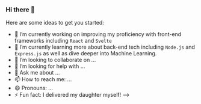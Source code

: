 ### Hi there 👋

Here are some ideas to get you started:

- 🔭 I’m currently working on improving my proficiency with front-end frameworks including `React` and `Svelte`
- 🌱 I’m currently learning more about back-end tech including `Node.js` and `Express.js` as well as dive deeper into Machine Learning.
- 👯 I’m looking to collaborate on ...
- 🤔 I’m looking for help with ...
- 💬 Ask me about ...
- 📫 How to reach me: ...
- 😄 Pronouns: ...
- ⚡ Fun fact: I delivered my daughter myself!
-->
